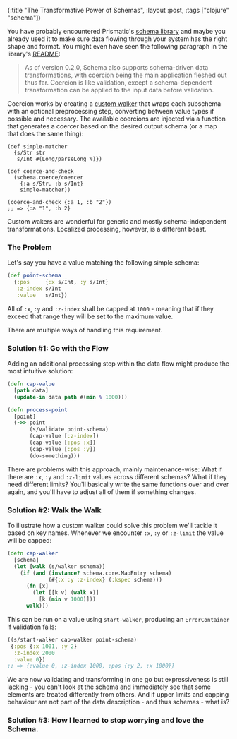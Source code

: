 {:title "The Transformative Power of Schemas",
 :layout :post,
 :tags ["clojure" "schema"]}

You have probably encountered Prismatic's [schema library](https://github.com/prismatic/schema)
and maybe you already used it to make sure data flowing through your system has
the right shape and format. You might even have seen the following paragraph in
the library's [README](https://github.com/Prismatic/schema/blob/619707064e5ff96bb16eccfc713edd1dc2660c24/README.md#transformations-and-coercion):

> As of version 0.2.0, Schema also supports schema-driven data transformations,
  with coercion being the main application fleshed out thus far. Coercion is
  like validation, except a schema-dependent transformation can be applied to
  the input data before validation.

Coercion works by creating a [custom walker](https://github.com/Prismatic/schema/wiki/Writing-Custom-Transformations)
that wraps each subschema with an optional preprocessing step, converting
between value types if possible and necessary. The available coercions are
injected via a function that generates a coercer based on the desired output
schema (or a map that does the same thing):

```
(def simple-matcher
  {s/Str str
   s/Int #(Long/parseLong %)})

(def coerce-and-check
  (schema.coerce/coercer
    {:a s/Str, :b s/Int}
    simple-matcher))

(coerce-and-check {:a 1, :b "2"})
;; => {:a "1", :b 2}
```

Custom wakers are wonderful for generic and mostly schema-independent
transformations. Localized processing, however, is a different beast.

### The Problem

Let's say you have a value matching the following simple schema:

```clojure
(def point-schema
  {:pos     {:x s/Int, :y s/Int}
   :z-index s/Int
   :value   s/Int})
```

All of `:x`, `:y` and `:z-index` shall be capped at `1000` - meaning that if
they exceed that range they will be set to the maximum value.

There are multiple ways of handling this requirement.

### Solution #1: Go with the Flow

Adding an additional processing step within the data flow might produce the
most intuitive solution:

```clojure
(defn cap-value
  [path data]
  (update-in data path #(min % 1000)))

(defn process-point
  [point]
  (->> point
       (s/validate point-schema)
       (cap-value [:z-index])
       (cap-value [:pos :x])
       (cap-value [:pos :y])
       (do-something)))
```

There are problems with this approach, mainly maintenance-wise: What if there
are `:x`, `:y` and `:z-limit` values across different schemas? What if they need
different limits? You'll basically write the same functions over and over again,
and you'll have to adjust all of them if something changes.

### Solution #2: Walk the Walk

To illustrate how a custom walker could solve this problem we'll tackle it based
on key names. Whenever we encounter `:x`, `:y` or `:z-limit` the value will be
capped:

```clojure
(defn cap-walker
  [schema]
  (let [walk (s/walker schema)]
    (if (and (instance? schema.core.MapEntry schema)
             (#{:x :y :z-index} (:kspec schema)))
      (fn [x]
        (let [[k v] (walk x)]
          [k (min v 1000)]))
      walk)))
```

This can be run on a value using `start-walker`, producing an `ErrorContainer`
if validation fails:

```clojure
((s/start-walker cap-walker point-schema)
 {:pos {:x 1001, :y 2}
  :z-index 2000
  :value 0})
;; => {:value 0, :z-index 1000, :pos {:y 2, :x 1000}}
```

We are now validating and transforming in one go but expressiveness is still
lacking - you can't look at the schema and immediately see that some elements
are treated differently from others. And if upper limits and capping behaviour
are not part of the data description - and thus schemas - what is?

### Solution #3: How I learned to stop worrying and love the Schema.


